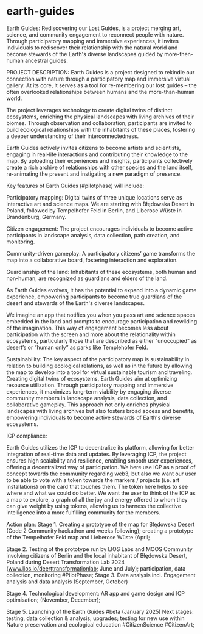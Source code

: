 # earth-guides
Earth Guides: Rediscovering our Lost Guides, is a project merging art, science, and community engagement to reconnect people with nature. Through participatory mapping and immersive experiences, it invites individuals to rediscover their relationship with the natural world and become stewards of the Earth's diverse landscapes guided by more-then-human ancestral guides. 

PROJECT DESCRIPTION: 
Earth Guides is a project designed to rekindle our connection with nature through a participatory map and immersive virtual gallery. At its core, it serves as a tool for re-membering our lost guides – the often overlooked relationships between humans and the more-than-human world.

The project leverages technology to create digital twins of distinct ecosystems, enriching the physical landscapes with living archives of their biomes. Through observation and collaboration, participants are invited to build ecological relationships with the inhabitants of these places, fostering a deeper understanding of their interconnectedness.

Earth Guides actively invites citizens to become artists and scientists, engaging in real-life interactions and contributing their knowledge to the map. By uploading their experiences and insights, participants collectively create a rich archive of relationships with other species and the land itself, re-animating the present and instigating a new paradigm of presence. 

Key features of Earth Guides (#pilotphase) will include:

Participatory mapping: 
Digital twins of three unique locations serve as interactive art and science maps. We are starting with Błędowska Desert in Poland, followed by Tempelhofer Feld in Berlin, and Liberose Wüste in Brandenburg, Germany.

Citizen engagement: 
The project encourages individuals to become active participants in landscape analysis, data collection, path creation, and monitoring.

Community-driven gameplay:
A participatory citizens’ game transforms the map into a collaborative board, fostering interaction and exploration.

Guardianship of the land: 
Inhabitants of these ecosystems, both human and non-human, are recognized as guardians and elders of the land.

As Earth Guides evolves, it has the potential to expand into a dynamic game experience, empowering participants to become true guardians of the desert and stewards of the Earth's diverse landscapes.

We imagine an app that notifies you when you pass art and science spaces embedded in the land and prompts to encourage participation and rewilding of the imagination. This way of engagement becomes less about participation with the screen and more about the relationality within ecosystems, particularly those that are described as either “unoccupied” as desert’s or “human only” as parks like Templehofer Feld. 

Sustainability: 
The key aspect of the participatory map is sustainability in relation to building ecological relations, as well as in the future by allowing the map to develop into a tool for virtual sustainable tourism and traveling. Creating digital twins of ecosystems, Earth Guides aim at optimizing resource utilization. Through participatory mapping and immersive experiences, it maximizes long-term viability by engaging diverse community members in landscape analysis, data collection, and collaborative gameplay. This approach not only enriches physical landscapes with living archives but also fosters broad access and benefits, empowering individuals to become active stewards of Earth's diverse ecosystems.

ICP compliance: 

Earth Guides utilizes the ICP to decentralize its platform, allowing for better integration of real-time data and updates. By leveraging ICP, the project ensures high scalability and resilience, enabling smooth user experiences, offering  a decentralized way of participation. We here use ICP as a proof of concept towards the community regarding web3, but also we want our user to be able to vote with a token towards the markers / projects (i.e. art installations)  on the card that touches them. The token here helps to see where and what we could do better. We want the user to think of the ICP as a map to explore, a graph of all the joy and energy offered to whom they can give weight by using tokens, allowing us to harness the collective intelligence into a more fulfilling community for the members.

Action plan: 
Stage 1. Creating a prototype of the map for Błędowska Desert (Code 2 Community hackathon and weeks following); creating a prototype of the Tempelhofer Feld map and Lieberose Wüste (April;

Stage 2. Testing of the prototype run by LIOS Labs and MOOS Community involving citizens of Berlin and the local inhabitant of Błędowska Desert, Poland during Desert Transformation Lab 2024 (www.lios.io/deerttransformationlab; June and July); participation, data collection, monitoring #PilotPhase;
Stage 3. Data analysis incl. Engagement analysis and data analysis (September, October)

Stage 4. Technological development: AR app and game design and ICP optimisation; (November, December);

Stage 5.  Launching of the Earth Guides #beta (January 2025)
Next stages: testing, data collection & analysis; upgrades; testing for new use within Nature preservation and ecological education #CitizenScience #CitizenArt; 








